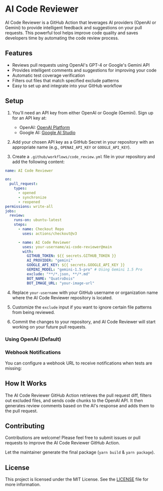 # AI Code Reviewer

AI Code Reviewer is a GitHub Action that leverages AI providers (OpenAI or Gemini) to provide intelligent feedback and suggestions on
your pull requests. This powerful tool helps improve code quality and saves developers time by automating the code
review process.

## Features

- Reviews pull requests using OpenAI's GPT-4 or Google's Gemini API
- Provides intelligent comments and suggestions for improving your code
- Automatic test coverage verification
- Filters out files that match specified exclude patterns
- Easy to set up and integrate into your GitHub workflow

## Setup

1. You'll need an API key from either OpenAI or Google (Gemini). Sign up for an API key at:
   - OpenAI: [OpenAI Platform](https://platform.openai.com/signup)
   - Google AI: [Google AI Studio](https://makersuite.google.com/app/apikey)

2. Add your chosen API key as a GitHub Secret in your repository with an appropriate name (e.g., `OPENAI_API_KEY` or `GOOGLE_API_KEY`).

3. Create a `.github/workflows/code_review.yml` file in your repository and add the following content:

```yaml
name: AI Code Reviewer

on:
  pull_request:
    types:
      - opened
      - synchronize
      - reopened
permissions: write-all
jobs:
  review:
    runs-on: ubuntu-latest
    steps:
      - name: Checkout Repo
        uses: actions/checkout@v3

      - name: AI Code Reviewer
        uses: your-username/ai-code-reviewer@main
        with:
          GITHUB_TOKEN: ${{ secrets.GITHUB_TOKEN }}
          AI_PROVIDER: "gemini"
          GOOGLE_API_KEY: ${{ secrets.GOOGLE_API_KEY }}
          GEMINI_MODEL: "gemini-1.5-pro" # Using Gemini 1.5 Pro
          exclude: "**/*.json, **/*.md"
          BOT_NAME: "QuatroDois"
          BOT_IMAGE_URL: "your-image-url"
```

4. Replace `your-username` with your GitHub username or organization name where the AI Code Reviewer repository is
   located.

5. Customize the `exclude` input if you want to ignore certain file patterns from being reviewed.

6. Commit the changes to your repository, and AI Code Reviewer will start working on your future pull requests.

### Using OpenAI (Default)

### Webhook Notifications

You can configure a webhook URL to receive notifications when tests are missing:

## How It Works

The AI Code Reviewer GitHub Action retrieves the pull request diff, filters out excluded files, and sends code chunks to
the OpenAI API. It then generates review comments based on the AI's response and adds them to the pull request.

## Contributing

Contributions are welcome! Please feel free to submit issues or pull requests to improve the AI Code Reviewer GitHub
Action.

Let the maintainer generate the final package (`yarn build` & `yarn package`).

## License

This project is licensed under the MIT License. See the [LICENSE](LICENSE) file for more information.

